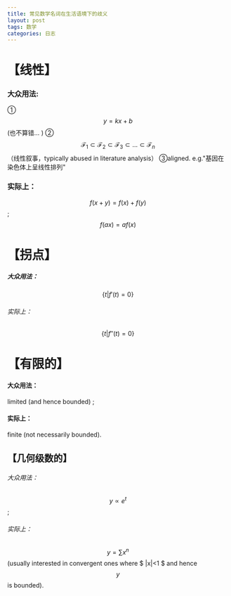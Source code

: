 ```yaml
---
title: 常见数学名词在生活语境下的歧义
layout: post
tags: 数学
categories: 日志
---
```

# 【线性】

### 大众用法:

①$$y=kx+b$$
(也不算错… )
②$$\mathcal{F}_1 \subset \mathcal{F}_2 \subset \mathcal{F}_3 \subset ... \subset \mathcal{F}_n $$ （线性叙事，typically abused in literature analysis）
③aligned. e.g."基因在染色体上呈线性排列"

### 实际上：

$$f(x+y)=f(x)+f(y)$$; $$f(ax)=af(x)$$

# 【拐点】

##### 大众用法：

$$\{t|f'(t)=0\}$$

###### 实际上：

$$\{t|f''(t)=0\}$$

# 【有限的】

####  大众用法：

limited (and hence bounded) ;

####   实际上：

finite (not necessarily bounded). 

## 【几何级数的】

######   大众用法：

$$y∝e^t$$; 

######  实际上：

$$y=\sum x^n$$ (usually interested in convergent ones where $ |x|<1 $ and hence $$y$$ is bounded).
